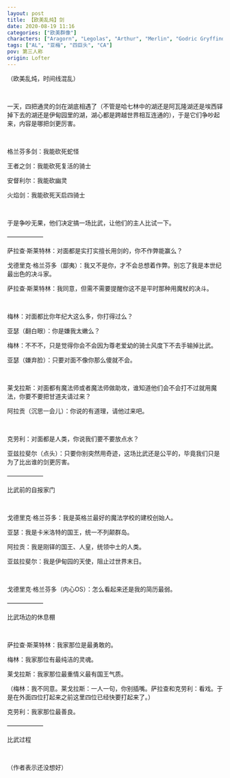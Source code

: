 ```yaml
---
layout: post
title: 【欧美乱炖】剑
date: 2020-08-19 11:16
categories: ["欧美群像"]
characters: ["Aragorn", "Legolas", "Arthur", "Merlin", "Godric Gryffindor", "Salazar Slytherin", "Aziraphale", "Crowley"]
tags: ["AL", "亚梅", "四巨头", "CA"]
pov: 第三人称
origin: Lofter
---
```


（欧美乱炖，时间线混乱）

<br>

一天，四把通灵的剑在湖底相遇了（不管是哈七林中的湖还是阿瓦隆湖还是埃西铎掉下去的湖还是伊甸园里的湖，湖心都是跨越世界相互连通的），于是它们争吵起来，内容是哪把剑更厉害。

<br>

格兰芬多剑：我能砍死蛇怪

王者之剑：我能砍死复活的骑士

安督利尔：我能砍幽灵

火焰剑：我能砍死天启四骑士

<br>

于是争吵无果，他们决定搞一场比武，让他们的主人比试一下。

——————

萨拉查·斯莱特林：对面都是实打实擅长用剑的，你不作弊能赢么？

戈德里克·格兰芬多（鄙夷）：我又不是你，才不会总想着作弊。别忘了我是本世纪最出色的决斗家。

萨拉查·斯莱特林：我同意，但需不需要提醒你这不是平时那种用魔杖的决斗。

<br>

梅林：对面都比你年纪大这么多，你打得过么？

亚瑟（翻白眼）：你是嫌我太嫩么？

梅林：不不不，只是觉得你会不会因为尊老爱幼的骑士风度下不去手输掉比武。

亚瑟（嫌弃脸）：只要对面不像你那么傻就不会。

<br>

莱戈拉斯：对面都有魔法师或者魔法师做助攻，谁知道他们会不会打不过就用魔法，你要不要把甘道夫请过来？

阿拉贡（沉思一会儿）：你说的有道理，请他过来吧。

<br>

克劳利：对面都是人类，你说我们要不要放点水？

亚兹拉斐尔（点头）：只要你别突然用奇迹，这场比武还是公平的，毕竟我们只是为了比出谁的剑更厉害。

——————

比武前的自报家门

<br>

戈德里克·格兰芬多：我是英格兰最好的魔法学校的建校创始人。

亚瑟：我是卡米洛特的国王，统一不列颠群岛。

阿拉贡：我是刚铎的国王、人皇，统领中土的人类。

亚兹拉斐尔：我是伊甸园的天使，阻止过世界末日。

<br>

戈德里克·格兰芬多（内心OS）：怎么看起来还是我的简历最弱。

——————

比武场边的休息棚

<br>

萨拉查·斯莱特林：我家那位是最勇敢的。

梅林：我家那位有最纯洁的灵魂。

莱戈拉斯：我家那位最重情义最有国王气质。

（梅林：我不同意。莱戈拉斯：一人一句，你别插嘴。萨拉查和克劳利：看戏。于是在外面四位打起来之前这里四位已经快要打起来了。）

克劳利：我家那位最善良。

——————

比武过程

<br>

（作者表示还没想好）